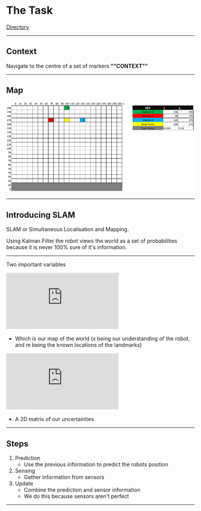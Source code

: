 # The Task

[Directory](Directory.md)

---

## Context
Navigate to the centre of a set of markers
**""CONTEXT""**

---

## Map

![Pasted image 20210921024101](Attachments/Pasted%20image%2020210921024101.png)

---

## Introducing SLAM

SLAM or Simultaneous Localisation and Mapping.

Using Kalman Filter the robot views the world as a set of probabilities because it is never 100% sure of it's information.

---

Two important variables

![Mu](https://latex.codecogs.com/png.latex?%5Cdpi%7B200%7D%20%5Cbg_black%20%5Cmu%20%3D%20%5Cbegin%7Bbmatrix%7Dx%5C%5Cm%5Cend%7Bbmatrix%7D)

 - Which is our map of the world (x being our understanding of the robot, and m being the known locations of the landmarks)

![Sigma](https://latex.codecogs.com/png.latex?%5Cdpi%7B200%7D%20%5Cbg_black%20%5CSigma%20%3D%20%5Cbegin%7Bbmatrix%7D...%5C%5C...%5Cend%7Bbmatrix%7D)

- A 2D matrix of our uncertainties

---

## Steps

1.  Prediction
	- Use the previous information to predict the robots position
2.  Sensing
	- Gather information from sensors
3.  Update
	- Combine the prediction and sensor information
	- We do this because sensors aren't perfect

---
